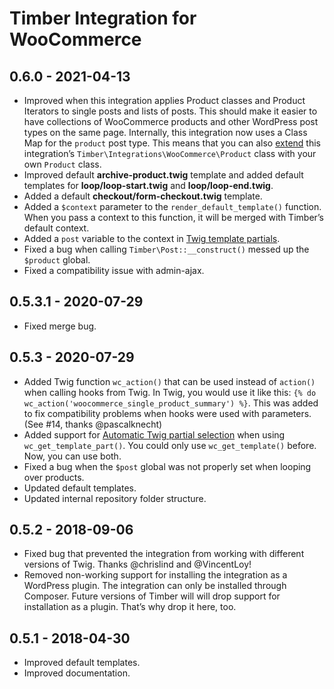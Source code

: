 # Timber Integration for WooCommerce

## 0.6.0 - 2021-04-13

- Improved when this integration applies Product classes and Product Iterators to single posts and lists of posts. This should make it easier to have collections of WooCommerce products and other WordPress post types on the same page. Internally, this integration now uses a Class Map for the `product` post type. This means that you can also [extend](https://timber.github.io/docs/guides/extending-timber/) this integration’s `Timber\Integrations\WooCommerce\Product` class with your own `Product` class.
- Improved default **archive-product.twig** template and added default templates for **loop/loop-start.twig** and **loop/loop-end.twig**.
- Added a default **checkout/form-checkout.twig** template.
- Added a `$context` parameter to the `render_default_template()` function. When you pass a context to this function, it will be merged with Timber’s default context.
- Added a `post` variable to the context in [Twig template partials](https://github.com/mindkomm/timber-integration-woocommerce/blob/master/docs/usage.md#automatic-twig-partial-selection).
- Fixed a bug when calling `Timber\Post::__construct()` messed up the `$product` global.
- Fixed a compatibility issue with admin-ajax.

## 0.5.3.1 - 2020-07-29

- Fixed merge bug.

## 0.5.3 - 2020-07-29

- Added Twig function `wc_action()` that can be used instead of `action()` when calling hooks from Twig. In Twig, you would use it like this: `{% do wc_action('woocommerce_single_product_summary') %}`. This was added to fix compatibility problems when hooks were used with parameters. (See #14, thanks @pascalknecht)
- Added support for [Automatic Twig partial selection](https://github.com/mindkomm/timber-integration-woocommerce/blob/master/docs/usage.md#automatic-twig-partial-selection) when using `wc_get_template_part()`. You could only use `wc_get_template()` before. Now, you can use both.
- Fixed a bug when the `$post` global was not properly set when looping over products.
- Updated default templates.
- Updated internal repository folder structure.

## 0.5.2 - 2018-09-06

- Fixed bug that prevented the integration from working with different versions of Twig. Thanks @chrislind and @VincentLoy!
- Removed non-working support for installing the integration as a WordPress plugin. The integration can only be installed through Composer. Future versions of Timber will will drop support for installation as a plugin. That’s why drop it here, too.

## 0.5.1 - 2018-04-30

- Improved default templates.
- Improved documentation.
